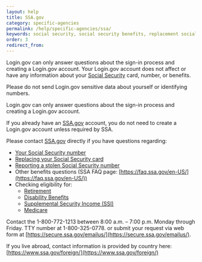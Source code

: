 ```yaml
---
layout: help
title: SSA.gov
category: specific-agencies
permalink: /help/specific-agencies/ssa/
keywords: social security, social security benefits, replacement social security card, social security card, ssa, social security card replacement, social security statement, replace social security card, new social security card, new card, replacement card, ss statement, social security account, social security administration, ssa.gov, i need a new social security card
order: 3
redirect_from:
---
```

Login.gov can only answer questions about the sign-in process and creating a Login.gov account. Your Login.gov account does not affect or have any information about your [Social Security](https://www.ssa.gov/) card, number, or benefits. 

Please do not send Login.gov sensitive data about yourself or identifying numbers.

Login.gov can only answer questions about the sign-in process and creating a Login.gov account.

If you already have an [SSA.gov](https://www.ssa.gov/) account, you do not need to create a Login.gov account unless required by SSA.

Please contact [SSA.gov](https://www.ssa.gov/) directly if you have questions regarding:

* [Your Social Security number](https://www.ssa.gov/employer/ssnv.htm)
* [Replacing your Social Security card](https://www.ssa.gov/number-card/replace-card)
* [Reporting a stolen Social Security number](https://www.ssa.gov/number-card/report-stolen-number)
* Other benefits questions (SSA FAQ page: [https://faq.ssa.gov/en-US/](https://faq.ssa.gov/en-US/))
* Checking eligibility for:
  * [Retirement](https://www.ssa.gov/retirement)
  * [Disability Benefits](https://www.ssa.gov/benefits/disability/)
  * [Supplemental Security Income (SSI)](https://www.ssa.gov/ssi)
  * [Medicare](https://www.ssa.gov/medicare)

Contact the 1-800-772-1213 between 8:00 a.m. – 7:00 p.m. Monday through Friday. TTY number at 1-800-325-0778. or submit your request via web form at [https://secure.ssa.gov/emailus/](https://secure.ssa.gov/emailus/).

If you live abroad, contact information is provided by country here:  [https://www.ssa.gov/foreign/](https://www.ssa.gov/foreign/)
